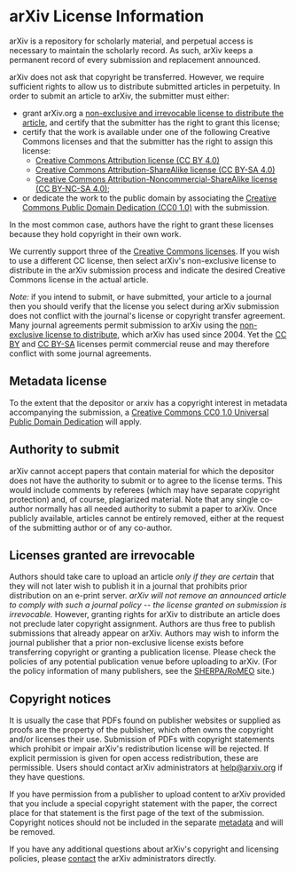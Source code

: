 arXiv License Information
=========================

arXiv is a repository for scholarly material, and perpetual access is
necessary to maintain the scholarly record. As such, arXiv keeps a
permanent record of every submission and replacement announced.

arXiv does not ask that copyright be transferred. However, we require
sufficient rights to allow us to distribute submitted articles in
perpetuity. In order to submit an article to arXiv, the submitter must
either:

-   grant arXiv.org a [non-exclusive and irrevocable license to
    distribute the
    article](http://arxiv.org/licenses/nonexclusive-distrib/1.0/license.html),
    and certify that the submitter has the right to grant this license;
-   certify that the work is available under one of the following
    Creative Commons licenses and that the submitter has the right to assign
    this license:
    -   [Creative Commons Attribution license (CC BY
        4.0)](http://creativecommons.org/licenses/by/4.0/)
    -   [Creative Commons Attribution-ShareAlike license (CC BY-SA
        4.0)](http://creativecommons.org/licenses/by-sa/4.0/)
    -   [Creative Commons Attribution-Noncommercial-ShareAlike license
        (CC BY-NC-SA
        4.0)](http://creativecommons.org/licenses/by-nc-sa/4.0/);
-   or dedicate the work to the public domain by associating the
    [Creative Commons Public Domain Dedication (CC0
    1.0)](http://creativecommons.org/publicdomain/zero/1.0/) with the
    submission.

In the most common case, authors have the right to grant these licenses
because they hold copyright in their own work.

We currently support three of the [Creative Commons
licenses](http://creativecommons.org/licenses/). If you wish to use a different CC license, then select arXiv's non-exclusive license to distribute in the arXiv submission process and indicate the desired Creative Commons license in the actual article.

*Note:* if you intend to submit, or have submitted, your article to a
journal then you should verify that the license you select during arXiv
submission does not conflict with the journal's license or copyright
transfer agreement. Many journal agreements permit submission to arXiv
using the [non-exclusive license to
distribute](http://arxiv.org/licenses/nonexclusive-distrib/1.0/license.html),
which arXiv has used since 2004. Yet the [CC
BY](http://creativecommons.org/licenses/by/4.0/) and [CC
BY-SA](http://creativecommons.org/licenses/by-sa/4.0/) licenses permit
commercial reuse and may therefore conflict with some journal
agreements.

Metadata license
-----------------------------------------

To the extent that the depositor or arxiv has a copyright interest in metadata accompanying the submission, a [Creative Commons CC0 1.0 Universal Public Domain Dedication](https://creativecommons.org/publicdomain/zero/1.0/) will apply.

Authority to submit
-----------------------------------------

arXiv cannot accept papers that contain material for which the depositor
does not have the authority to submit or to agree to the license terms.
This would include comments by referees (which may have separate
copyright protection) and, of course, plagiarized material. Note that
any single co-author normally has all needed authority to submit a paper
to arXiv. Once publicly available, articles cannot be entirely removed,
either at the request of the submitting author or of any co-author.


Licenses granted are irrevocable
--------------------------------

Authors should take care to upload an article *only if they are certain*
that they will not later wish to publish it in a journal that prohibits
prior distribution on an e-print server. *arXiv will not remove an
announced article to comply with such a journal policy -- the license
granted on submission is irrevocable.* However, granting rights for
arXiv to distribute an article does not preclude later copyright
assignment. Authors are thus free to publish submissions that already
appear on arXiv. Authors may wish to inform the journal publisher that a
prior non-exclusive license exists before transferring copyright or
granting a publication license. Please check the policies of any
potential publication venue before uploading to arXiv. (For the policy
information of many publishers, see the
[SHERPA/RoMEO](http://www.sherpa.ac.uk/romeo.php) site.)

Copyright notices
-----------------

It is usually the case that PDFs found on publisher websites or supplied
as proofs are the property of the publisher, which often owns the
copyright and/or licenses their use. Submission of PDFs with copyright
statements which prohibit or impair arXiv's redistribution
license will be rejected. If explicit permission is
given for open access redistribution, these are permissible.
Users should contact arXiv administrators at help@arxiv.org if they have questions.

If you have permission from a publisher to upload content to arXiv
provided that you include a special copyright statement with the paper,
the correct place for that statement is the first page of the text of
the submission. Copyright notices should not be included in the separate
[metadata](/help/prep#comments) and will be removed.

If you have any additional questions about arXiv's copyright and
licensing policies, please [contact](/help/contact) the
arXiv administrators directly.
